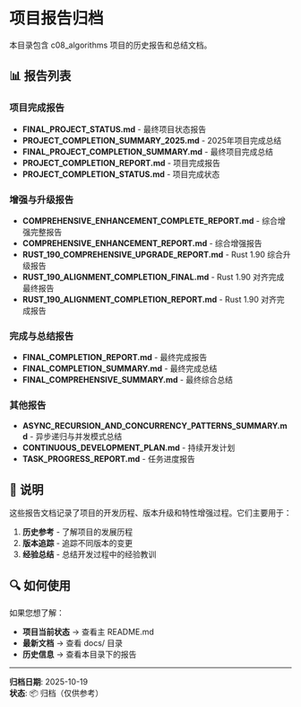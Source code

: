 # 项目报告归档

本目录包含 c08_algorithms 项目的历史报告和总结文档。

## 📊 报告列表

### 项目完成报告

- **FINAL_PROJECT_STATUS.md** - 最终项目状态报告
- **PROJECT_COMPLETION_SUMMARY_2025.md** - 2025年项目完成总结
- **FINAL_PROJECT_COMPLETION_SUMMARY.md** - 最终项目完成总结
- **PROJECT_COMPLETION_REPORT.md** - 项目完成报告
- **PROJECT_COMPLETION_STATUS.md** - 项目完成状态

### 增强与升级报告

- **COMPREHENSIVE_ENHANCEMENT_COMPLETE_REPORT.md** - 综合增强完整报告
- **COMPREHENSIVE_ENHANCEMENT_REPORT.md** - 综合增强报告
- **RUST_190_COMPREHENSIVE_UPGRADE_REPORT.md** - Rust 1.90 综合升级报告
- **RUST_190_ALIGNMENT_COMPLETION_FINAL.md** - Rust 1.90 对齐完成最终报告
- **RUST_190_ALIGNMENT_COMPLETION_REPORT.md** - Rust 1.90 对齐完成报告

### 完成与总结报告

- **FINAL_COMPLETION_REPORT.md** - 最终完成报告
- **FINAL_COMPLETION_SUMMARY.md** - 最终完成总结
- **FINAL_COMPREHENSIVE_SUMMARY.md** - 最终综合总结

### 其他报告

- **ASYNC_RECURSION_AND_CONCURRENCY_PATTERNS_SUMMARY.md** - 异步递归与并发模式总结
- **CONTINUOUS_DEVELOPMENT_PLAN.md** - 持续开发计划
- **TASK_PROGRESS_REPORT.md** - 任务进度报告

## 📝 说明

这些报告文档记录了项目的开发历程、版本升级和特性增强过程。它们主要用于：

1. **历史参考** - 了解项目的发展历程
2. **版本追踪** - 追踪不同版本的变更
3. **经验总结** - 总结开发过程中的经验教训

## 🔍 如何使用

如果您想了解：
- **项目当前状态** → 查看主 README.md
- **最新文档** → 查看 docs/ 目录
- **历史信息** → 查看本目录下的报告

---

**归档日期**: 2025-10-19  
**状态**: 📦 归档（仅供参考）

